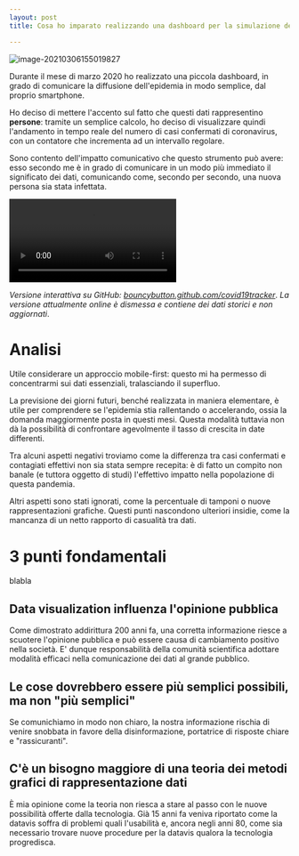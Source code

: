 ```yaml
---
layout: post
title: Cosa ho imparato realizzando una dashboard per la simulazione dei casi di COVID-19 in tempo reale

---
```


![image-20210306155019827](C:\Users\berga\AppData\Roaming\Typora\typora-user-images\image-20210306155019827.png)

Durante il mese di marzo 2020 ho realizzato una piccola dashboard, in grado di comunicare la diffusione dell'epidemia in modo semplice, dal proprio smartphone.

Ho deciso di mettere l'accento sul fatto che questi dati rappresentino **persone**: tramite un semplice calcolo, ho deciso di visualizzare quindi l'andamento in tempo reale del numero di casi confermati di coronavirus, con un contatore che incrementa ad un intervallo regolare.

Sono contento dell'impatto comunicativo che questo strumento può avere: esso secondo me è in grado di comunicare in un modo più immediato il significato dei dati, comunicando come, secondo per secondo, una nuova persona sia stata infettata.

 <video src="https://bouncybutton.github.io/content/gif/covid19tracker.mp4"></video>

*Versione interattiva su GitHub: [bouncybutton.github.com/covid19tracker](https://bouncybutton.github.io/covid19tracker/)*. *La versione attualmente online è dismessa e contiene dei dati storici e non aggiornati*.

# Analisi

Utile considerare un approccio mobile-first: questo mi ha permesso di concentrarmi sui dati essenziali, tralasciando il superfluo.

La previsione dei giorni futuri, benché realizzata in maniera elementare, è utile per comprendere se l'epidemia stia rallentando o accelerando, ossia la domanda maggiormente posta in questi mesi. Questa modalità tuttavia non dà la possibilità di confrontare agevolmente il tasso di crescita in date differenti.

Tra alcuni aspetti negativi troviamo come la differenza tra casi confermati e contagiati effettivi non sia stata sempre recepita: è di fatto un compito non banale (e tuttora oggetto di studi) l'effettivo impatto nella popolazione di questa pandemia.

Altri aspetti sono stati ignorati, come la percentuale di tamponi o nuove rappresentazioni grafiche. Questi punti nascondono ulteriori insidie, come la mancanza di un netto rapporto di casualità tra dati. 

# 3 punti fondamentali

blabla

## Data visualization influenza l'opinione pubblica

Come dimostrato addirittura 200 anni fa, una corretta informazione riesce a scuotere l'opinione pubblica e può essere causa di cambiamento positivo nella società. E' dunque responsabilità della comunità scientifica adottare modalità efficaci nella comunicazione dei dati al grande pubblico.

## **Le cose dovrebbero essere più semplici possibili, ma non "più semplici"**

Se comunichiamo in modo non chiaro, la nostra informazione rischia di venire snobbata in favore della disinformazione, portatrice di risposte chiare e "rassicuranti".

## **C'è un bisogno maggiore di una teoria dei metodi grafici di rappresentazione dati**

È mia opinione come la teoria non riesca a stare al passo con le nuove possibilità offerte dalla tecnologia. Già 15 anni fa veniva riportato come la datavis soffra di problemi quali l'usabilità e, ancora negli anni 80, come sia necessario trovare nuove procedure per la datavis qualora la tecnologia progredisca.